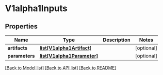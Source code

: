 # V1alpha1Inputs

## Properties
Name | Type | Description | Notes
------------ | ------------- | ------------- | -------------
**artifacts** | [**list[V1alpha1Artifact]**](V1alpha1Artifact.md) |  | [optional] 
**parameters** | [**list[V1alpha1Parameter]**](V1alpha1Parameter.md) |  | [optional] 

[[Back to Model list]](../README.md#documentation-for-models) [[Back to API list]](../README.md#documentation-for-api-endpoints) [[Back to README]](../README.md)



